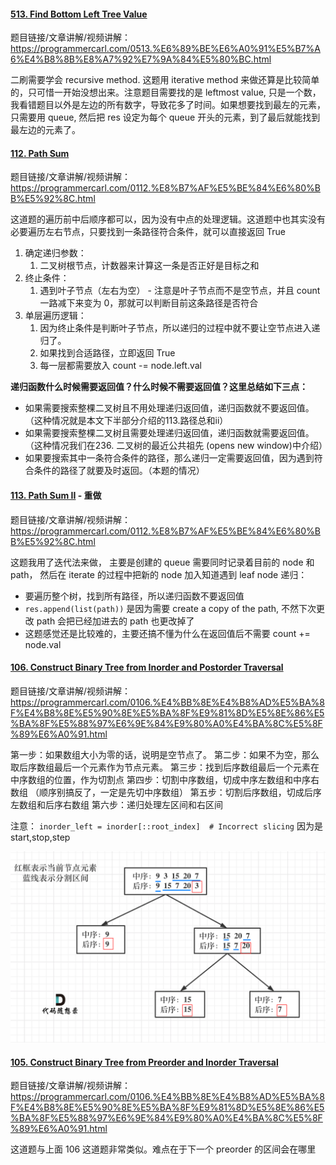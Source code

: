 #### [513. Find Bottom Left Tree Value](https://leetcode.com/problems/find-bottom-left-tree-value/description/)
题目链接/文章讲解/视频讲解：https://programmercarl.com/0513.%E6%89%BE%E6%A0%91%E5%B7%A6%E4%B8%8B%E8%A7%92%E7%9A%84%E5%80%BC.html  

二刷需要学会 recursive method.
这题用 iterative method 来做还算是比较简单的，只可惜一开始没想出来。注意题目需要找的是 leftmost value, 只是一个数，我看错题目以外是左边的所有数字，导致花多了时间。如果想要找到最左的元素，只需要用 queue, 然后把 res 设定为每个 queue 开头的元素，到了最后就能找到最左边的元素了。

#### [112. Path Sum](https://leetcode.com/problems/path-sum/description/)
题目链接/文章讲解/视频讲解：https://programmercarl.com/0112.%E8%B7%AF%E5%BE%84%E6%80%BB%E5%92%8C.html  

这道题的遍历前中后顺序都可以，因为没有中点的处理逻辑。这道题中也其实没有必要遍历左右节点，只要找到一条路径符合条件，就可以直接返回 True

1. 确定递归参数：
   1. 二叉树根节点，计数器来计算这一条是否正好是目标之和
2. 终止条件：
   1. 遇到叶子节点（左右为空） - 注意是叶子节点而不是空节点，并且 count 一路减下来变为 0，那就可以判断目前这条路径是否符合
3. 单层遍历逻辑：
   1. 因为终止条件是判断叶子节点，所以递归的过程中就不要让空节点进入递归了。
   2. 如果找到合适路径，立即返回 True
   3. 每一层都需要放入 count -= node.left.val

**递归函数什么时候需要返回值？什么时候不需要返回值？这里总结如下三点：**

- 如果需要搜索整棵二叉树且不用处理递归返回值，递归函数就不要返回值。（这种情况就是本文下半部分介绍的113.路径总和ii）
- 如果需要搜索整棵二叉树且需要处理递归返回值，递归函数就需要返回值。 （这种情况我们在236. 二叉树的最近公共祖先 (opens new window)中介绍）
- 如果要搜索其中一条符合条件的路径，那么递归一定需要返回值，因为遇到符合条件的路径了就要及时返回。（本题的情况）


#### [113. Path Sum II](https://leetcode.com/problems/path-sum-ii/description/) - 重做
题目链接/文章讲解/视频讲解：https://programmercarl.com/0112.%E8%B7%AF%E5%BE%84%E6%80%BB%E5%92%8C.html  

这题我用了迭代法来做， 主要是创建的 queue 需要同时记录着目前的 node 和 path， 然后在 iterate 的过程中把新的 node 加入知道遇到 leaf node
递归：
- 要遍历整个树，找到所有路径，所以递归函数不要返回值
- `res.append(list(path))` 是因为需要 create a copy of the path, 不然下次更改 path 会把已经加进去的 path 也更改掉了
- 这题感觉还是比较难的，主要还搞不懂为什么在返回值后不需要 count += node.val

#### [106. Construct Binary Tree from Inorder and Postorder Traversal](https://leetcode.com/problems/construct-binary-tree-from-inorder-and-postorder-traversal/description/)
题目链接/文章讲解/视频讲解：https://programmercarl.com/0106.%E4%BB%8E%E4%B8%AD%E5%BA%8F%E4%B8%8E%E5%90%8E%E5%BA%8F%E9%81%8D%E5%8E%86%E5%BA%8F%E5%88%97%E6%9E%84%E9%80%A0%E4%BA%8C%E5%8F%89%E6%A0%91.html 

第一步：如果数组大小为零的话，说明是空节点了。
第二步：如果不为空，那么取后序数组最后一个元素作为节点元素。
第三步：找到后序数组最后一个元素在中序数组的位置，作为切割点
第四步：切割中序数组，切成中序左数组和中序右数组 （顺序别搞反了，一定是先切中序数组）
第五步：切割后序数组，切成后序左数组和后序右数组
第六步：递归处理左区间和右区间

注意：
`inorder_left = inorder[::root_index]  # Incorrect slicing` 因为是 start,stop,step

![alt text](image-9.png)

#### [105. Construct Binary Tree from Preorder and Inorder Traversal](https://leetcode.com/problems/construct-binary-tree-from-preorder-and-inorder-traversal/description/)
题目链接/文章讲解/视频讲解：https://programmercarl.com/0106.%E4%BB%8E%E4%B8%AD%E5%BA%8F%E4%B8%8E%E5%90%8E%E5%BA%8F%E9%81%8D%E5%8E%86%E5%BA%8F%E5%88%97%E6%9E%84%E9%80%A0%E4%BA%8C%E5%8F%89%E6%A0%91.html 

这道题与上面 106 这道题非常类似。难点在于下一个 preorder 的区间会在哪里